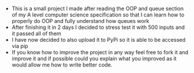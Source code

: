 - This is a small project I made after reading the OOP and queue section of my A level computer science specification so that I can learn how to properly do OOP and fully understand how queues work
- After finishing it in 2 days I decided to stress test it with 500 inputs and it passed all of them
- I have now decided to also upload it to PyPi so it is able to be accessed via pip
- If you know how to improve the project in any way feel free to fork it and improve it and if possible could you explain what you improved as it would allow me how to write better code.
